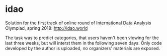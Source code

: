 # idao
Solution for the first track of online round of International Data Analysis Olympiad, spring 2018: http://idao.world

The task was to predict categories, that users haven't been viewing for the last three weeks, but will  interst them in the following seven days. Only code developed by the author is uploaded, no organizers' materials are exposed.
